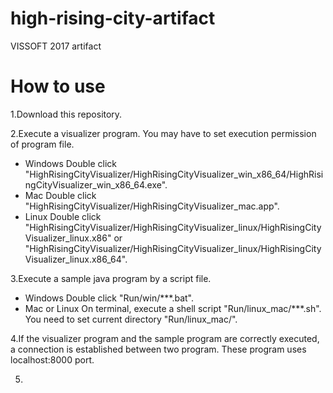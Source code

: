 # high-rising-city-artifact
VISSOFT 2017 artifact

# How to use

1.Download this repository.

2.Execute a visualizer program. You may have to set execution permission of program file.
  * Windows
    Double click "HighRisingCityVisualizer/HighRisingCityVisualizer_win_x86_64/HighRisingCityVisualizer_win_x86_64.exe".
  * Mac
    Double click "HighRisingCityVisualizer/HighRisingCityVisualizer_mac.app".
  * Linux
    Double click "HighRisingCityVisualizer/HighRisingCityVisualizer_linux/HighRisingCityVisualizer_linux.x86"
              or "HighRisingCityVisualizer/HighRisingCityVisualizer_linux/HighRisingCityVisualizer_linux.x86_64".

3.Execute a sample java program by a script file.
  * Windows
    Double click "Run/win/***.bat".
  * Mac or Linux
    On terminal, execute a shell script "Run/linux_mac/***.sh". You need to set current directory "Run/linux_mac/".

4.If the visualizer program and the sample program are correctly executed, a connection is established between two program.
  These program uses localhost:8000 port.

5.
